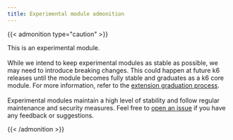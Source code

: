 ```yaml
---
title: Experimental module admonition
---
```


{{< admonition type="caution" >}}

This is an experimental module.
<br>
<br>
While we intend to keep experimental modules as stable as possible, we may need to introduce breaking changes. This could happen at future k6 releases until the module becomes fully stable and graduates as a k6 core module. For more information, refer to the [extension graduation process](/docs/k6/<K6_VERSION>/extensions/explanations/extension-graduation/).
<br>
<br>
Experimental modules maintain a high level of stability and follow regular maintenance and security measures. Feel free to [open an issue](https://github.com/grafana/k6/issues) if you have any feedback or suggestions.

{{< /admonition >}}
